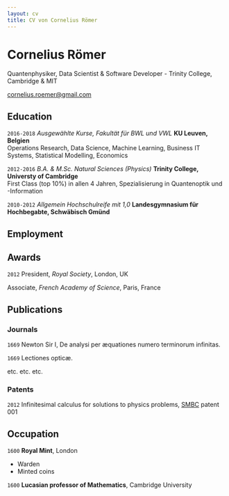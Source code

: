 ```yaml
---
layout: cv
title: CV von Cornelius Römer
---
```

# Cornelius Römer
Quantenphysiker, Data Scientist & Software Developer - Trinity College, Cambridge & MIT

<div id="webaddress">
<a href="cornelius.roemer@gmail.com">cornelius.roemer@gmail.com</a>
</div>

## Education
`2016-2018`
*Ausgewählte Kurse, Fakultät für BWL und VWL* **KU Leuven, Belgien**\
Operations Research, Data Science, Machine Learning, Business IT Systems, Statistical Modelling, Economics

`2012-2016`
*B.A. & M.Sc. Natural Sciences (Physics)*  **Trinity College, Universty of Cambridge**\
First Class (top 10%) in allen 4 Jahren, Spezialisierung in Quantenoptik und -Information

`2010-2012`
*Allgemein Hochschulreife mit 1,0*  **Landesgymnasium für Hochbegabte, Schwäbisch Gmünd**

## Employment


## Awards

`2012`
President, *Royal Society*, London, UK

Associate, *French Academy of Science*, Paris, France



## Publications

<!-- A list is also available [online](http://scholar.google.co.uk/citations?user=LTOTl0YAAAAJ) -->

### Journals

`1669`
Newton Sir I, De analysi per æquationes numero terminorum infinitas. 

`1669`
Lectiones opticæ.

etc. etc. etc.

### Patents

`2012`
Infinitesimal calculus for solutions to physics problems, [SMBC](http://www.techdirt.com/articles/20121011/09312820678/if-patents-had-been-around-time-newton.shtml) patent 001


## Occupation

`1600`
__Royal Mint__, London

- Warden
- Minted coins

`1600`
__Lucasian professor of Mathematics__, Cambridge University



<!-- ### Footer

Last updated: May 2013 -->


